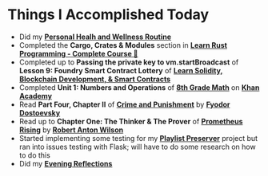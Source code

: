 # Things I Accomplished Today

- Did my **[Personal Healh and Wellness Routine](../../routines/2024/personal-health-and-wellness-routine/personal-health-and-wellness-routine-2024-week-8.md)**
- Completed the **Cargo, Crates & Modules** section in **[Learn Rust Programming - Complete Course 🦀](https://www.youtube.com/watch?v=BpPEoZW5IiY)**
- Completed up to **Passing the private key to vm.startBroadcast** of **Lesson 9: Foundry Smart Contract Lottery** of **[Learn Solidity, Blockchain Development, & Smart Contracts](https://www.youtube.com/watch?v=umepbfKp5rI)**
- Completed **Unit 1: Numbers and Operations** of **[8th Grade Math](https://www.khanacademy.org/math/cc-eighth-grade-math)** on **[Khan Academy](https://www.khanacademy.org)**
- Read **Part Four, Chapter II** of **[Crime and Punishment](https://www.goodreads.com/book/show/7144.Crime_and_Punishment)** by **[Fyodor Dostoevsky](https://www.goodreads.com/author/show/3137322.Fyodor_Dostoevsky)**
- Read up to **Chapter One: The Thinker & The Prover** of **[Prometheus Rising](https://www.goodreads.com/book/show/28597.Prometheus_Rising)** by **[Robert Anton Wilson](https://www.goodreads.com/author/show/2918.Robert_Anton_Wilson)**
- Started implementing some testing for my **[Playlist Preserver](https://github.com/evorhard/Playlist-Preserver)** project but ran into issues testing with Flask; will have to do some research on how to do this
- Did my **[Evening Reflections](../../routines/evening-reflections.md)**
